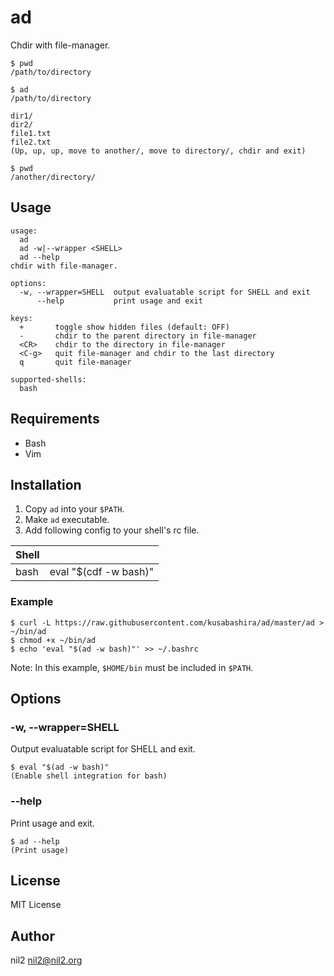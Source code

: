 ad
==

Chdir with file-manager.

```
$ pwd
/path/to/directory

$ ad
/path/to/directory

dir1/
dir2/
file1.txt
file2.txt
(Up, up, up, move to another/, move to directory/, chdir and exit)

$ pwd
/another/directory/
```

Usage
-----

```
usage:
  ad
  ad -w|--wrapper <SHELL>
  ad --help
chdir with file-manager.

options:
  -w, --wrapper=SHELL  output evaluatable script for SHELL and exit
      --help           print usage and exit

keys:
  +       toggle show hidden files (default: OFF)
  -       chdir to the parent directory in file-manager
  <CR>    chdir to the directory in file-manager
  <C-g>   quit file-manager and chdir to the last directory
  q       quit file-manager

supported-shells:
  bash
```

Requirements
------------

- Bash
- Vim

Installation
------------

1. Copy `ad` into your `$PATH`.
2. Make `ad` executable.
3. Add following config to your shell's rc file.

| Shell |                       |
|-------|-----------------------|
| bash  | eval "$(cdf -w bash)" |

### Example

```
$ curl -L https://raw.githubusercontent.com/kusabashira/ad/master/ad > ~/bin/ad
$ chmod +x ~/bin/ad
$ echo 'eval "$(ad -w bash)"' >> ~/.bashrc
```

Note: In this example, `$HOME/bin` must be included in `$PATH`.

Options
-------

### -w, --wrapper=SHELL

Output evaluatable script for SHELL and exit.

```
$ eval "$(ad -w bash)"
(Enable shell integration for bash)
```

### --help

Print usage and exit.

```
$ ad --help
(Print usage)
```

License
-------

MIT License

Author
------

nil2 <nil2@nil2.org>
